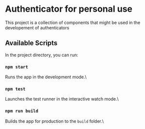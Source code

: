 # Authenticator for personal use
This project is a collection of components that might be used in the developement of authenticators

## Available Scripts
In the project directory, you can run:

### `npm start`
Runs the app in the development mode.\

### `npm test`
Launches the test runner in the interactive watch mode.\

### `npm run build`
Builds the app for production to the `build` folder.\

